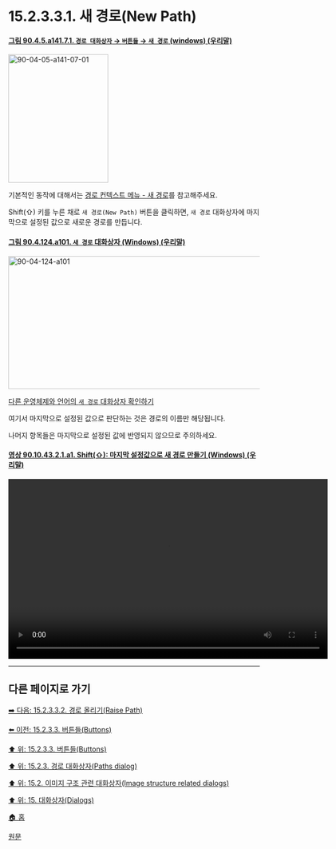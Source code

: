 # 15.2.3.3.1. 새 경로(New Path)

<a id="90-04-05-a141-07-01"></a>

#### [그림 90.4.5.a141.7.1. `경로 대화상자` → `버튼들` → `새 경로` (windows) (우리말)](./90-04-05-paths.md#90-04-05-a141-07-01)
<img width="200" height="257" alt="90-04-05-a141-07-01" src="https://github.com/wonder13662/gimp/assets/15767104/de29c487-71e1-42dc-9a1d-78acc18b2366" />

기본적인 동작에 대해서는 [경로 컨텍스트 메뉴 - 새 경로](./15-02-03-04-04-new_path.md)를 참고해주세요.

Shift(⇧) 키를 누른 채로 `새 경로(New Path)` 버튼을 클릭하면, `새 경로` 대화상자에 마지막으로 설정된 값으로 새로운 경로를 만듭니다.

<a id="90-04-124-a101"></a>

#### [그림 90.4.124.a101. `새 경로` 대화상자 (Windows) (우리말)](./90-04-124-new_path.md#90-04-124-a101)
<img width="506" height="266" alt="90-04-124-a101" src="https://github.com/wonder13662/gimp/assets/15767104/8c2c968b-de3c-4477-9703-75460e0f9fb8" />

[다른 운영체제와 언어의 `새 경로` 대화상자 확인하기](./90-04-124-new_path.md#90-04-124-a102)

여기서 마지막으로 설정된 값으로 판단하는 것은 경로의 이름만 해당됩니다. 

나머지 항목들은 마지막으로 설정된 값에 반영되지 않으므로 주의하세요.

<a id="90-10-43-02-01-a1"></a>

#### [영상 90.10.43.2.1.a1. Shift(⇧): 마지막 설정값으로 새 경로 만들기 (Windows) (우리말)](./90-10-43-02-01-new_path_with_last_used_values.md#90-10-43-02-01-a1)
<video controls="controls" width="640" height="360" src="https://github.com/wonder13662/gimp/assets/15767104/84a66152-8e45-4a52-831e-70064039742e"></video>

***

## 다른 페이지로 가기

[➡️ 다음: 15.2.3.3.2. 경로 올리기(Raise Path)](./15-02-03-03-02-raise_path.md)

[⬅️ 이전: 15.2.3.3. 버튼들(Buttons)](./15-02-03-03-00-buttons.md)

[⬆️ 위: 15.2.3.3. 버튼들(Buttons)](./15-02-03-03-00-buttons.md)

[⬆️ 위: 15.2.3. 경로 대화상자(Paths dialog)](./15-02-03-00-paths-dialog.md)

[⬆️ 위: 15.2. 이미지 구조 관련 대화상자(Image structure related dialogs)](./15-02-00-image-structure-related-dialogs.md)

[⬆️ 위: 15. 대화상자(Dialogs)](./15-00-dialogs.md)

[🏠 홈](./00-home.md)

[원문](https://docs.gimp.org/2.10/ko/gimp-path-dialog.html#gimp-path-dialog-buttons)